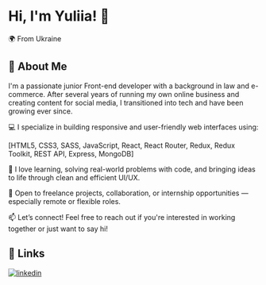 # Hi, I'm Yuliia! 👋
🌍 From Ukraine

## 🚀 About Me
I'm a passionate junior Front-end developer with a background in law and e-commerce. After several years of running my own online business and creating content for social media, I transitioned into tech and have been growing ever since.

💻 I specialize in building responsive and user-friendly web interfaces using:

[HTML5, CSS3, SASS, JavaScript, React, React Router, Redux, Redux Toolkit, REST API, Express, MongoDB]

🧠 I love learning, solving real-world problems with code, and bringing ideas to life through clean and efficient UI/UX.

🎯 Open to freelance projects, collaboration, or internship opportunities — especially remote or flexible roles.

📫 Let’s connect!
Feel free to reach out if you're interested in working together or just want to say hi!

## 🔗 Links

[![linkedin](https://img.shields.io/badge/linkedin-0A66C2?style=for-the-badge&logo=linkedin&logoColor=white)](https://www.linkedin.com/in/yuliia-koriavets/)


